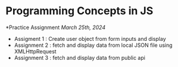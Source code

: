 # Programming Concepts in JS
*Practice Assignment
*March 25th, 2024*

- Assigment 1 : Create user object from form inputs and display
- Assignment 2 : fetch and display data from local JSON file using XMLHttpRequest
- Assignment 3 : fetch and display data from public api 
